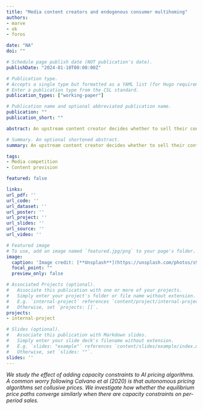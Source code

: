 ```yaml
---
title: "Media content creators and endogenous consumer multihoming"
authors:
- marve
- ok
- foros

date: "NA"
doi: ""

# Schedule page publish date (NOT publication's date).
publishDate: "2024-01-10T00:00:00Z"

# Publication type.
# Accepts a single type but formatted as a YAML list (for Hugo requirements).
# Enter a publication type from the CSL standard.
publication_types: ["working-paper"]

# Publication name and optional abbreviated publication name.
publication: ""
publication_short: ""

abstract: An upstream content creator decides whether to sell their content exclusively to one, or to both, downstream media platforms which compete for consumers. The platforms can choose to price low and attract multihoming among the consumers, or price high and induce singlehoming consumers, i.e. exclusive consumers. We study how the content creator’s pricing strategy can shape consumer homing decisions.

# Summary. An optional shortened abstract.
summary: An upstream content creator decides whether to sell their content exclusively to one, or to both, downstream media platforms which compete for consumers. The platforms can choose to price low and attract multihoming among the consumers, or price high and induce singlehoming consumers, i.e. exclusive consumers. We study how the content creator’s pricing strategy can shape consumer homing decisions.

tags:
- Media competition
- Content provision

featured: false

links:
url_pdf: ''
url_code: ''
url_dataset: ''
url_poster: ''
url_project: ''
url_slides: ''
url_source: ''
url_video: ''

# Featured image
# To use, add an image named `featured.jpg/png` to your page's folder. 
image:
  caption: 'Image credit: [**Unsplash**](https://unsplash.com/photos/s9CC2SKySJM)'
  focal_point: ""
  preview_only: false

# Associated Projects (optional).
#   Associate this publication with one or more of your projects.
#   Simply enter your project's folder or file name without extension.
#   E.g. `internal-project` references `content/project/internal-project/index.md`.
#   Otherwise, set `projects: []`.
projects:
- internal-project

# Slides (optional).
#   Associate this publication with Markdown slides.
#   Simply enter your slide deck's filename without extension.
#   E.g. `slides: "example"` references `content/slides/example/index.md`.
#   Otherwise, set `slides: ""`.
slides: ''
---
```


*We study the effect of adding capacity constraints to AI pricing algorithms. A common worry following Calvano et al (2020) is that autonomous pricing algorithms set collusive prices. We investigate how whether the equilibrium price paths converge similarly when there are capacity constraints on per-period sales.*
